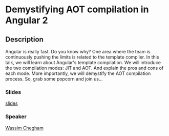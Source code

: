# Demystifying AOT compilation in Angular 2

## Description

Angular is really fast. Do you know why? One area where the team is continuously pushing the limits is related to
the template compiler. In this talk, we will learn about Angular's template compilation. We will introduce the 
two compilation modes: JIT and AOT. And explain the pros and cons of each mode. More importantly, 
we will demystify the AOT compilation process. 
So, grab some popcorn and join us...

### Slides

[slides](http://slides.com/wassimchegham/demystifying-ahead-of-time-compilation-in-angular-2-aot-jit)

### Speaker

[Wassim Chegham](../speakers/wassimchegham.md)

